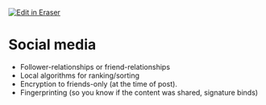 <p><a target="_blank" href="https://app.eraser.io/workspace/ajBM35vzTAZyWHpvp6Mi" id="edit-in-eraser-github-link"><img alt="Edit in Eraser" src="https://firebasestorage.googleapis.com/v0/b/second-petal-295822.appspot.com/o/images%2Fgithub%2FOpen%20in%20Eraser.svg?alt=media&amp;token=968381c8-a7e7-472a-8ed6-4a6626da5501"></a></p>

# Social media
- Follower-relationships or friend-relationships
- Local algorithms for ranking/sorting
- Encryption to friends-only (at the time of post).
- Fingerprinting (so you know if the content was shared, signature binds)



<!--- Eraser file: https://app.eraser.io/workspace/ajBM35vzTAZyWHpvp6Mi --->